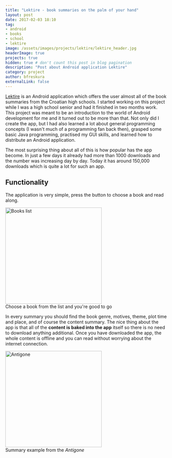 ```yaml
---
title: "Lektire - book summaries on the palm of your hand"
layout: post
date: 2017-02-03 18:10
tag:
- android
- books
- school
- lektire
image: /assets/images/projects/lektire/lektire_header.jpg
headerImage: true
projects: true
hidden: true # don't count this post in blog pagination
description: "Post about Android application Lektire"
category: project
author: bfreskura
externalLink: false
---
```


[Lektire](https://play.google.com/store/apps/details?id=lektire.myapp) is an
Android application which offers the user almost all of the book summaries from
the Croatian high schools. I started working on this project while I was a high
school senior and had it finished in two months work. This project was
meant to be an introduction to the world of Android development for me and it turned
out to be more than that. Not only did I create the app, but I had also learned a lot
about general programming concepts (I wasn't much of a programming fan back
then), grasped some basic Java programming, practised my GUI skills, and learned
how to distribute an Android application.

The most surprising thing about all of this is how popular has the app become.
In just a few days it already had more than 1000 downloads and the number was
increasing day by day. Today it has around 150,000 downloads which is quite a
lot for such an app.

## Functionality
The application is very simple, press the button to choose a book and read along.
<div class="image">
    <img alt="Books list" src="{{ site.baseurl }}/assets/images/projects/lektire/list.jpg" width="300">
    <div class="caption">Choose a book from the list and you're good to go</div>
</div>

In every summary you should find the book genre, motives, theme, plot time and
place, and of course the content summary. The nice thing about the app is
that all of the **content is baked into the app** itself so there is no need to
download anything additional. Once you have downloaded the app, the whole
content is offline and you can read without worrying about the internet
connection.

<div class="image">
    <img alt="Antigone" src="{{ site.baseurl }}/assets/images/projects/lektire/antigona.jpg" width="300">
    <div class="caption">Summary example from the <i>Antigone</i></div>
</div>

